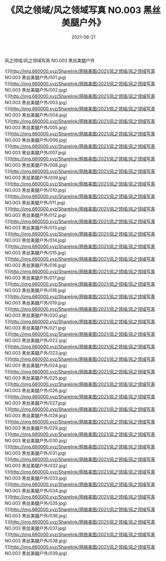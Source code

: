 ﻿---
layout: post
title:  《风之领域/风之领域写真 NO.003 黑丝美腿户外》
date:   2021-06-21
img: http://img.660000.xyz/Sharelink/网络美图/2021/风之领域/风之领域写真 NO.003 黑丝美腿户外/000.jpg
categories: [美女, 清纯, 唯美]
---

风之领域/风之领域写真 NO.003 黑丝美腿户外

 ![](http://img.660000.xyz/Sharelink/网络美图/2021/风之领域/风之领域写真 NO.003 黑丝美腿户外/001.jpg) <br>![](http://img.660000.xyz/Sharelink/网络美图/2021/风之领域/风之领域写真 NO.003 黑丝美腿户外/002.jpg) <br>![](http://img.660000.xyz/Sharelink/网络美图/2021/风之领域/风之领域写真 NO.003 黑丝美腿户外/003.jpg) <br>![](http://img.660000.xyz/Sharelink/网络美图/2021/风之领域/风之领域写真 NO.003 黑丝美腿户外/004.jpg) <br>![](http://img.660000.xyz/Sharelink/网络美图/2021/风之领域/风之领域写真 NO.003 黑丝美腿户外/005.jpg) <br>![](http://img.660000.xyz/Sharelink/网络美图/2021/风之领域/风之领域写真 NO.003 黑丝美腿户外/006.jpg) <br>![](http://img.660000.xyz/Sharelink/网络美图/2021/风之领域/风之领域写真 NO.003 黑丝美腿户外/007.jpg) <br>![](http://img.660000.xyz/Sharelink/网络美图/2021/风之领域/风之领域写真 NO.003 黑丝美腿户外/008.jpg) <br>![](http://img.660000.xyz/Sharelink/网络美图/2021/风之领域/风之领域写真 NO.003 黑丝美腿户外/009.jpg) <br>![](http://img.660000.xyz/Sharelink/网络美图/2021/风之领域/风之领域写真 NO.003 黑丝美腿户外/010.jpg) <br>![](http://img.660000.xyz/Sharelink/网络美图/2021/风之领域/风之领域写真 NO.003 黑丝美腿户外/011.jpg) <br>![](http://img.660000.xyz/Sharelink/网络美图/2021/风之领域/风之领域写真 NO.003 黑丝美腿户外/012.jpg) <br>![](http://img.660000.xyz/Sharelink/网络美图/2021/风之领域/风之领域写真 NO.003 黑丝美腿户外/013.jpg) <br>![](http://img.660000.xyz/Sharelink/网络美图/2021/风之领域/风之领域写真 NO.003 黑丝美腿户外/014.jpg) <br>![](http://img.660000.xyz/Sharelink/网络美图/2021/风之领域/风之领域写真 NO.003 黑丝美腿户外/015.jpg) <br>![](http://img.660000.xyz/Sharelink/网络美图/2021/风之领域/风之领域写真 NO.003 黑丝美腿户外/016.jpg) <br>![](http://img.660000.xyz/Sharelink/网络美图/2021/风之领域/风之领域写真 NO.003 黑丝美腿户外/017.jpg) <br>![](http://img.660000.xyz/Sharelink/网络美图/2021/风之领域/风之领域写真 NO.003 黑丝美腿户外/018.jpg) <br>![](http://img.660000.xyz/Sharelink/网络美图/2021/风之领域/风之领域写真 NO.003 黑丝美腿户外/019.jpg) <br>![](http://img.660000.xyz/Sharelink/网络美图/2021/风之领域/风之领域写真 NO.003 黑丝美腿户外/020.jpg) <br>![](http://img.660000.xyz/Sharelink/网络美图/2021/风之领域/风之领域写真 NO.003 黑丝美腿户外/021.jpg) <br>![](http://img.660000.xyz/Sharelink/网络美图/2021/风之领域/风之领域写真 NO.003 黑丝美腿户外/022.jpg) <br>![](http://img.660000.xyz/Sharelink/网络美图/2021/风之领域/风之领域写真 NO.003 黑丝美腿户外/023.jpg) <br>![](http://img.660000.xyz/Sharelink/网络美图/2021/风之领域/风之领域写真 NO.003 黑丝美腿户外/024.jpg) <br>![](http://img.660000.xyz/Sharelink/网络美图/2021/风之领域/风之领域写真 NO.003 黑丝美腿户外/025.jpg) <br>![](http://img.660000.xyz/Sharelink/网络美图/2021/风之领域/风之领域写真 NO.003 黑丝美腿户外/026.jpg) <br>![](http://img.660000.xyz/Sharelink/网络美图/2021/风之领域/风之领域写真 NO.003 黑丝美腿户外/027.jpg) <br>![](http://img.660000.xyz/Sharelink/网络美图/2021/风之领域/风之领域写真 NO.003 黑丝美腿户外/028.jpg) <br>![](http://img.660000.xyz/Sharelink/网络美图/2021/风之领域/风之领域写真 NO.003 黑丝美腿户外/029.jpg) <br>![](http://img.660000.xyz/Sharelink/网络美图/2021/风之领域/风之领域写真 NO.003 黑丝美腿户外/030.jpg) <br>![](http://img.660000.xyz/Sharelink/网络美图/2021/风之领域/风之领域写真 NO.003 黑丝美腿户外/031.jpg) <br>![](http://img.660000.xyz/Sharelink/网络美图/2021/风之领域/风之领域写真 NO.003 黑丝美腿户外/032.jpg) <br>![](http://img.660000.xyz/Sharelink/网络美图/2021/风之领域/风之领域写真 NO.003 黑丝美腿户外/033.jpg) <br>![](http://img.660000.xyz/Sharelink/网络美图/2021/风之领域/风之领域写真 NO.003 黑丝美腿户外/034.jpg) <br>![](http://img.660000.xyz/Sharelink/网络美图/2021/风之领域/风之领域写真 NO.003 黑丝美腿户外/035.jpg) <br>![](http://img.660000.xyz/Sharelink/网络美图/2021/风之领域/风之领域写真 NO.003 黑丝美腿户外/036.jpg) <br>![](http://img.660000.xyz/Sharelink/网络美图/2021/风之领域/风之领域写真 NO.003 黑丝美腿户外/037.jpg) <br>![](http://img.660000.xyz/Sharelink/网络美图/2021/风之领域/风之领域写真 NO.003 黑丝美腿户外/038.jpg) <br>![](http://img.660000.xyz/Sharelink/网络美图/2021/风之领域/风之领域写真 NO.003 黑丝美腿户外/039.jpg) <br>